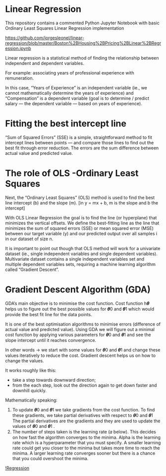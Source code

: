 #
# Linear Regression 

This repository contains a commented Python Jupyter Notebook with basic Ordinary Least Squares Linear Regression implementation

https://github.com/jorgesleonel/linear-regression/blob/master/Boston%2BHousing%2BPricing%2BLinear%2BRegression.ipynb


Linear regression is a statistical method of finding the relationship between independent and dependent variables.

For example: associating years of professional experience with remuneration.

In this case, “Years of Experience” is an independent variable (ie., we cannot mathematically determine the years of experience) and “Compensation” is a dependent variable (goal is to determine / predict salary — the dependent variable — based on years of experience).

# Fitting the best intercept line

“Sum of Squared Errors” (SSE) is a simple, straightforward method to fit intercept lines between points — and compare those lines to find out the best fit through error reduction. The errors are the sum difference between actual value and predicted value.

# The role of OLS -Ordinary Least Squares

Next, the “Ordinary Least Squares” (OLS) method is used to find the best line intercept (b) and the slope (m). [in y = mx + b, m is the slope and b the intercept]

With OLS Linear Regression the goal is to find the line (or hyperplane) that minimizes the vertical offsets. We define the best-fitting line as the line that minimizes the sum of squared errors (SSE) or mean squared error (MSE) between our target variable (y) and our predicted output over all samples i in our dataset of size n.

It is important to point out though that OLS method will work for a univariate dataset (ie., single independent variables and single dependent variables). Multivariate dataset contains a single independent variables set and multiple dependent variables sets, requiring a machine learning algorithm called “Gradient Descent”.

# Gradient Descent Algorithm (GDA)

GDA’s main objective is to minimise the cost function.
Cost function h𝜽 helps us to figure out the best possible values for 𝜽0 and 𝜽1 which would provide the best fit line for the data points.

It is one of the best optimisation algorithms to minimise errors (difference of actual value and predicted value). Using GDA we will figure out a minimal cost function by applying various parameters for 𝜽0 and 𝜽1 and see the slope intercept until it reaches convergence.

In other words → we start with some values for 𝜽0 and 𝜽1 and change these values iteratively to reduce the cost. Gradient descent helps us on how to change the values.

It works roughly like this:

* take a step towards downward direction;
* from the each step, look out the direction again to get down faster and downhill quickly.

Mathematically speaking:

1. To update 𝜽0 and 𝜽1 we take gradients from the cost function. To find these gradients, we take partial derivatives with respect to 𝜽0 and 𝜽1
The partial derivatives are the gradients and they are used to update the values of 𝜽0 and 𝜽1 .
2. The number of steps taken is the learning rate (𝛼 below). This decides on how fast the algorithm converges to the minima.
Alpha is the learning rate which is a hyperparameter that you must specify. A smaller learning rate could get you closer to the minima but takes more time to reach the minima. A larger learning rate converges sooner but there is a chance that you could overshoot the minima.

[!Regression](http://rasbt.github.io/mlxtend/user_guide/regressor/LinearRegression_files/simple_regression.png)

